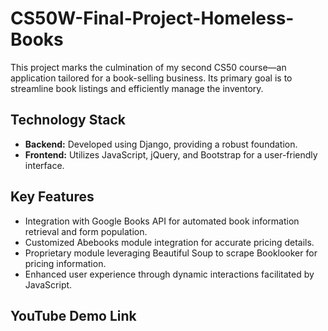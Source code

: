 # CS50W-Final-Project-Homeless-Books

This project marks the culmination of my second CS50 course—an application tailored for a book-selling business. Its primary goal is to streamline book listings and efficiently manage the inventory.

## Technology Stack

- **Backend:** Developed using Django, providing a robust foundation.
- **Frontend:** Utilizes JavaScript, jQuery, and Bootstrap for a user-friendly interface.

## Key Features

- Integration with Google Books API for automated book information retrieval and form population.
- Customized Abebooks module integration for accurate pricing details.
- Proprietary module leveraging Beautiful Soup to scrape Booklooker for pricing information.
- Enhanced user experience through dynamic interactions facilitated by JavaScript.

## YouTube Demo Link
